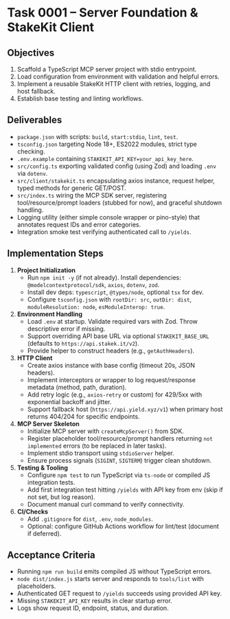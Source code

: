 # Task 0001 – Server Foundation & StakeKit Client

## Objectives
1. Scaffold a TypeScript MCP server project with stdio entrypoint.
2. Load configuration from environment with validation and helpful errors.
3. Implement a reusable StakeKit HTTP client with retries, logging, and host fallback.
4. Establish base testing and linting workflows.

## Deliverables
- `package.json` with scripts: `build`, `start:stdio`, `lint`, `test`.
- `tsconfig.json` targeting Node 18+, ES2022 modules, strict type checking.
- `.env.example` containing `STAKEKIT_API_KEY=your_api_key_here`.
- `src/config.ts` exporting validated config (using Zod) and loading `.env` via `dotenv`.
- `src/client/stakekit.ts` encapsulating axios instance, request helper, typed methods for generic GET/POST.
- `src/index.ts` wiring the MCP SDK server, registering tool/resource/prompt loaders (stubbed for now), and graceful shutdown handling.
- Logging utility (either simple console wrapper or pino-style) that annotates request IDs and error categories.
- Integration smoke test verifying authenticated call to `/yields`.

## Implementation Steps
1. **Project Initialization**
   - Run `npm init -y` (if not already). Install dependencies: `@modelcontextprotocol/sdk`, `axios`, `dotenv`, `zod`.
   - Install dev deps: `typescript`, `@types/node`, optional `tsx` for dev.
   - Configure `tsconfig.json` with `rootDir: src`, `outDir: dist`, `moduleResolution: node`, `esModuleInterop: true`.
2. **Environment Handling**
   - Load `.env` at startup. Validate required vars with Zod. Throw descriptive error if missing.
   - Support overriding API base URL via optional `STAKEKIT_BASE_URL` (defaults to `https://api.stakek.it/v2`).
   - Provide helper to construct headers (e.g., `getAuthHeaders`).
3. **HTTP Client**
   - Create axios instance with base config (timeout 20s, JSON headers).
   - Implement interceptors or wrapper to log request/response metadata (method, path, duration).
   - Add retry logic (e.g., `axios-retry` or custom) for 429/5xx with exponential backoff and jitter.
   - Support fallback host (`https://api.yield.xyz/v1`) when primary host returns 404/204 for specific endpoints.
4. **MCP Server Skeleton**
   - Initialize MCP server with `createMcpServer()` from SDK.
   - Register placeholder tool/resource/prompt handlers returning `not implemented` errors (to be replaced in later tasks).
   - Implement stdio transport using `stdioServer` helper.
   - Ensure process signals (`SIGINT`, `SIGTERM`) trigger clean shutdown.
5. **Testing & Tooling**
   - Configure `npm test` to run TypeScript via `ts-node` or compiled JS integration tests.
   - Add first integration test hitting `/yields` with API key from env (skip if not set, but log reason).
   - Document manual curl command to verify connectivity.
6. **CI/Checks**
   - Add `.gitignore` for `dist`, `.env`, `node_modules`.
   - Optional: configure GitHub Actions workflow for lint/test (document if deferred).

## Acceptance Criteria
- Running `npm run build` emits compiled JS without TypeScript errors.
- `node dist/index.js` starts server and responds to `tools/list` with placeholders.
- Authenticated GET request to `/yields` succeeds using provided API key.
- Missing `STAKEKIT_API_KEY` results in clear startup error.
- Logs show request ID, endpoint, status, and duration.
